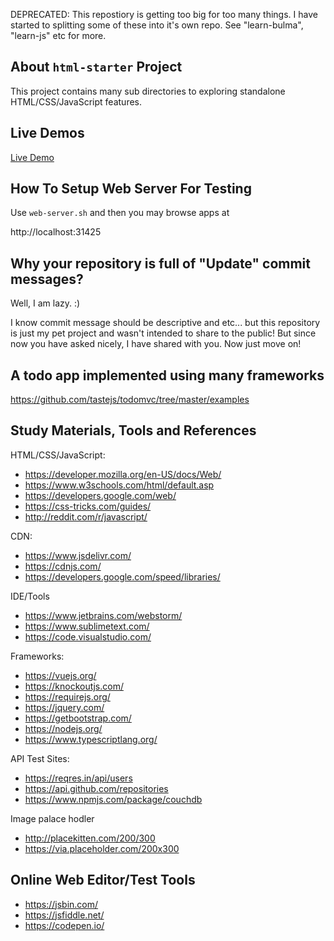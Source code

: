 DEPRECATED: This repostiory is getting too big for too many things.
I have started to splitting some of these into it's own repo. See
"learn-bulma", "learn-js" etc for more. 

## About `html-starter` Project

This project contains many sub directories to exploring standalone 
HTML/CSS/JavaScript features. 

## Live Demos

[Live Demo](https://raw.githack.com/zemian/html-starter/master/index.html)

## How To Setup Web Server For Testing

Use `web-server.sh` and then you may browse apps at 

http://localhost:31425


## Why your repository is full of "Update" commit messages?

Well, I am lazy. :)

I know commit message should be descriptive and etc... but this repository is 
just my pet project and wasn't intended to share to the public! But since now you 
have asked nicely, I have shared with you. Now just move on!

## A todo app implemented using many frameworks

https://github.com/tastejs/todomvc/tree/master/examples

## Study Materials, Tools and References

HTML/CSS/JavaScript:
- https://developer.mozilla.org/en-US/docs/Web/
- https://www.w3schools.com/html/default.asp
- https://developers.google.com/web/
- https://css-tricks.com/guides/
- http://reddit.com/r/javascript/

CDN:
- https://www.jsdelivr.com/
- https://cdnjs.com/
- https://developers.google.com/speed/libraries/

IDE/Tools
- https://www.jetbrains.com/webstorm/
- https://www.sublimetext.com/
- https://code.visualstudio.com/

Frameworks:
- https://vuejs.org/
- https://knockoutjs.com/
- https://requirejs.org/
- https://jquery.com/
- https://getbootstrap.com/
- https://nodejs.org/
- https://www.typescriptlang.org/

API Test Sites:
- https://reqres.in/api/users
- https://api.github.com/repositories
- https://www.npmjs.com/package/couchdb

Image palace hodler
- http://placekitten.com/200/300
- https://via.placeholder.com/200x300


## Online Web Editor/Test Tools

- https://jsbin.com/
- https://jsfiddle.net/
- https://codepen.io/

